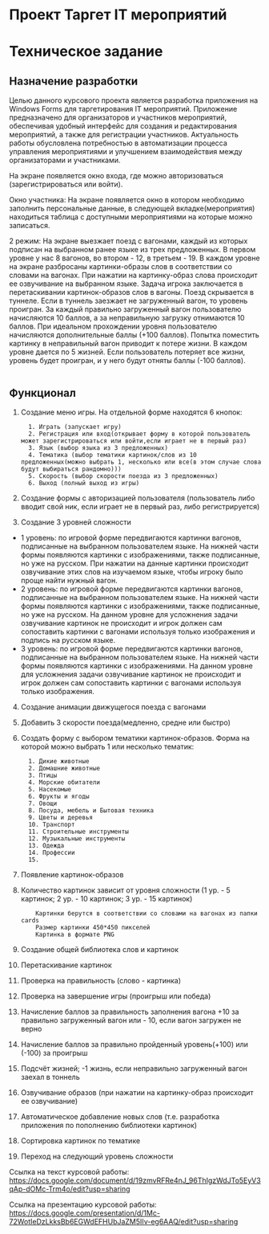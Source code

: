 # Проект Таргет IT мероприятий

# Техническое задание

## Назначение разработки 
Целью данного курсового проекта является разработка приложения на Windows Forms для таргетирования IT мероприятий. Приложение предназначено для организаторов и участников мероприятий, обеспечивая удобный интерфейс для создания и редактирования мероприятий, а также для регистрации участников. Актуальность работы обусловлена потребностью в автоматизации процесса управления мероприятиями и улучшением взаимодействия между организаторами и участниками.

На экране появляется окно входа, где можно авторизоваться (зарегистрироваться или войти).

Окно участника: На экране появляется окно в котором необходимо заполнить персональные данные, в следующей вкладке(мероприятия) находиться таблица с доступными мероприятиями на которые можно записаться.

2 режим: На экране выезжает поезд с вагонами, каждый из которых подписан на выбранном ранее языке из трех предложенных. В первом уровне у нас 8 вагонов, во втором - 12, в третьем - 19. В каждом уровне на экране разбросаны картинки-образы слов в соответствии со словами на вагонах. При нажатии на картинку-образ слова происходит ее озвучивание на выбранном языке. Задача игрока заключается в перетаскивании картинок-образов слов в вагоны. Поезд скрывается в туннеле. Если в туннель заезжает не загруженный вагон, то уровень проигран. За каждый правильно загруженный вагон пользователю начисляются 10 баллов, а за неправильную загрузку отнимаются 10 баллов. При идеальном прохождении уровня пользователю начисляются дополнительные баллы (+100 баллов). Попытка поместить картинку в неправильный вагон приводит к потере жизни. В каждом уровне дается по 5 жизней. Если пользователь потеряет все жизни, уровень будет проигран, и у него будут отняты баллы (-100 баллов). 

<image src="/img.png" alt="">

## Функционал
1. Создание меню игры. На отдельной форме находятся 6 кнопок:

         1. Играть (запускает игру)
         2. Регистрация или вход(открывает форму в которой пользователь может зарегистрироваться или войти,если играет не в первый раз)
         3. Язык (выбор языка из 3 предложенных)
         4. Тематика (выбор тематики картинок/слов из 10 предложенных(можно выбрать 1, несколько или все(в этом случае слова будут выбираться рандомно)))
         5. Скорость (выбор скорости поезда из 3 предложенных)
         6. Выход (полный выход из игры)

2. Создание формы с авторизацией пользователя (пользователь либо вводит свой ник, если играет не в первый раз, либо регистрируется)
3. Создание 3 уровней сложности
* 1 уровень: по игровой форме передвигаются картинки вагонов, подписанные на выбранном пользователем языке. На нижней части формы появляются картинки с изображениями, также подписанные, но уже на русском. При нажатии на данные картинки происходит озвучивание этих слов на изучаемом языке, чтобы игроку было проще найти нужный вагон. 
* 2 уровень: по игровой форме передвигаются картинки вагонов, подписанные на выбранном пользователем языке. На нижней части формы появляются картинки с изображениями, также подписанные, но уже на русском. На данном уровне для усложнения задачи озвучивание картинок не происходит и игрок должен сам сопоставить картинки с вагонами используя только изображения и подпись на русском языке.
* 3 уровень: по игровой форме передвигаются картинки вагонов, подписанные на выбранном пользователем языке.  На нижней части формы появляются картинки с изображениями. На данном уровне для усложнения задачи озвучивание картинок не происходит и игрок должен сам сопоставить картинки с вагонами используя только изображения.
4. Создание анимации движущегося поезда с вагонами
5. Добавить 3 скорости поезда(медленно, средне или быстро)
6. Создать форму с выбором тематики картинок-образов. Форма на которой можно выбрать 1 или несколько тематик:

         1. Дикие животные
         2. Домашние животные
         3. Птицы
         4. Морские обитатели
         5. Насекомые
         6. Фрукты и ягоды
         7. Овощи
         8. Посуда, мебель и Бытовая техника
         9. Цветы и деревья
         10. Транспорт
         11. Строительные инструменты
         12. Музыкальные инструменты
         13. Одежда
         14. Профессии
         15. 
7. Появление картинок-образов
8. Количество картинок зависит от уровня сложности (1 ур. - 5 картинок; 2 ур. - 10 картинок; 3 ур. - 15 картинок)

           Картинки берутся в соответствии со словами на вагонах из папки cards
           Размер картинки 450*450 пикселей
           Картинка в формате PNG
           
9. Создание общей библиотека слов и картинок
10. Перетаскивание картинок
11. Проверка на правильность (слово - картинка)
12. Проверка на завершение игры (проигрыш или победа)
13. Начисление баллов за правильность заполнения вагона +10 за правильно загруженный вагон или - 10, если вагон загружен не верно
14. Начисление баллов за правильно пройденный уровень(+100) или (-100) за проигрыш
15. Подсчёт жизней; -1 жизнь, если неправильно загруженный вагон заехал в тоннель
16. Озвучивание образов (при нажатии на картинку-образ происходит ее озвучивание)
17. Автоматическое добавление новых слов (т.е. разработка приложения по пополнению библиотеки картинок)
18. Сортировка картинок по тематике
19. Переход на следующий уровень сложности 



Ссылка на текст курсовой работы: https://docs.google.com/document/d/19zmvRFRe4nJ_96ThIgzWdJTo5EyV3qAp-dOMc-Trm4o/edit?usp=sharing 

Ссылка на презентацию курсовой работы: https://docs.google.com/presentation/d/1Mc-72WotIeDzLkksBb6EGWdEFHUbJaZM5IIv-eg6AAQ/edit?usp=sharing
